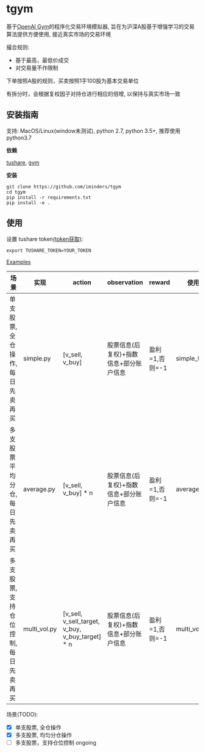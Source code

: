 # tgym

基于[OpenAI Gym](https://gym.openai.com/)的程序化交易环境模拟器, 旨在为沪深A股基于增强学习的交易算法提供方便使用, 接近真实市场的交易环境

撮合规则:

- 基于最高，最低价成交
- 对交易量不作限制

下单按照A股的规则，买卖按照1手100股为基本交易单位

有拆分时，会根据复权因子对持仓进行相应的倍增, 以保持与真实市场一致

## 安装指南

支持: MacOS/Linux(window未测试), python 2.7, python 3.5+, 推荐使用 python3.7

**依赖**

[tushare](https://github.com/waditu/tushare), [gym](https://github.com/openai/gym)

**安装**

```
git clone https://github.com/iminders/tgym
cd tgym
pip install -r requirements.txt
pip install -e .
```

## 使用

设置 tushare token[(token获取)](https://tushare.pro/register?reg=124861):

```
export TUSHARE_TOKEN=YOUR_TOKEN
```

[Examples](tgym/envs)

场景                   | 实现           | action                                           | observation           | reward     | 使用例子
-------------------- | ------------ | ------------------------------------------------ | --------------------- | ---------- | -----------------
单支股票, 全仓操作, 每日先卖再买   | simple.py    | [v_sell, v_buy]                                  | 股票信息(后复权)+指数信息+部分账户信息 | 盈利=1,否则=-1 | simple_test.py
多支股票平均分仓, 每日先卖再买     | average.py   | [v_sell, v_buy] * n                              | 股票信息(后复权)+指数信息+部分账户信息 | 盈利=1,否则=-1 | average_test.py
多支股票, 支持仓位控制, 每日先卖再买 | multi_vol.py | [v_sell, v_sell_target, v_buy, v_buy_target] * n | 股票信息(后复权)+指数信息+部分账户信息 | 盈利=1,否则=-1 | multi_vol_test.py

场景(TODO):

- [x] 单支股票, 全仓操作
- [x] 多支股票, 均匀分仓操作
- [ ] 多支股票，支持仓位控制 ongoing

